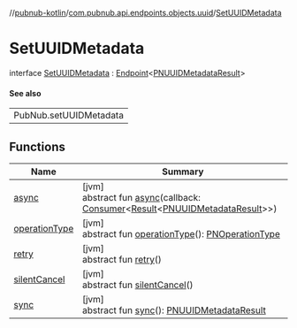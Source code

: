 //[pubnub-kotlin](../../../index.md)/[com.pubnub.api.endpoints.objects.uuid](../index.md)/[SetUUIDMetadata](index.md)

# SetUUIDMetadata

interface [SetUUIDMetadata](index.md) : [Endpoint](../../com.pubnub.api/-endpoint/index.md)&lt;[PNUUIDMetadataResult](../../com.pubnub.api.models.consumer.objects.uuid/-p-n-u-u-i-d-metadata-result/index.md)&gt; 

#### See also

| |
|---|
| PubNub.setUUIDMetadata |

## Functions

| Name | Summary |
|---|---|
| [async](index.md#-2111367085%2FFunctions%2F51989805) | [jvm]<br>abstract fun [async](index.md#-2111367085%2FFunctions%2F51989805)(callback: [Consumer](https://docs.oracle.com/javase/8/docs/api/java/util/function/Consumer.html)&lt;[Result](../../../../pubnub-gson/com.pubnub.api.v2.callbacks/-result/index.md)&lt;[PNUUIDMetadataResult](../../com.pubnub.api.models.consumer.objects.uuid/-p-n-u-u-i-d-metadata-result/index.md)&gt;&gt;) |
| [operationType](../../com.pubnub.api.endpoints.push/-remove-channels-from-push/index.md#1414065386%2FFunctions%2F51989805) | [jvm]<br>abstract fun [operationType](../../com.pubnub.api.endpoints.push/-remove-channels-from-push/index.md#1414065386%2FFunctions%2F51989805)(): [PNOperationType](../../../../pubnub-core/pubnub-core-api/pubnub-core-api/com.pubnub.api.enums/-p-n-operation-type/index.md) |
| [retry](../../com.pubnub.api.endpoints.push/-remove-channels-from-push/index.md#2020801116%2FFunctions%2F51989805) | [jvm]<br>abstract fun [retry](../../com.pubnub.api.endpoints.push/-remove-channels-from-push/index.md#2020801116%2FFunctions%2F51989805)() |
| [silentCancel](../../com.pubnub.api.endpoints.push/-remove-channels-from-push/index.md#-675955969%2FFunctions%2F51989805) | [jvm]<br>abstract fun [silentCancel](../../com.pubnub.api.endpoints.push/-remove-channels-from-push/index.md#-675955969%2FFunctions%2F51989805)() |
| [sync](../../com.pubnub.api.endpoints.push/-remove-channels-from-push/index.md#40193115%2FFunctions%2F51989805) | [jvm]<br>abstract fun [sync](../../com.pubnub.api.endpoints.push/-remove-channels-from-push/index.md#40193115%2FFunctions%2F51989805)(): [PNUUIDMetadataResult](../../com.pubnub.api.models.consumer.objects.uuid/-p-n-u-u-i-d-metadata-result/index.md) |
